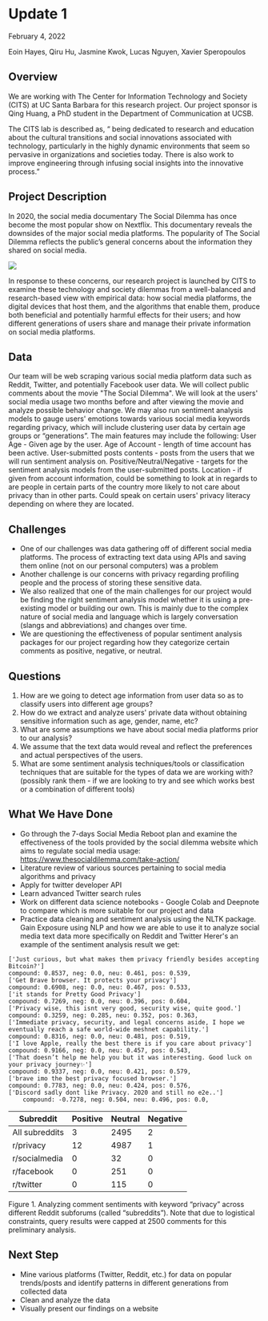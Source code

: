 # Update 1
February 4, 2022

Eoin Hayes, Qiru Hu, Jasmine Kwok, Lucas Nguyen, Xavier Speropoulos

## Overview 

We are working with The Center for Information Technology and Society (CITS) at UC Santa Barbara for this research project. Our project sponsor is Qing Huang, a PhD student in the Department of Communication at UCSB. 

The CITS lab is described as, “ being dedicated to research and education about the cultural transitions and social innovations associated with technology, particularly in the highly dynamic environments that seem so pervasive in organizations and societies today. There is also work to improve engineering through infusing social insights into the innovative process.”

## Project Description

In 2020, the social media documentary The Social Dilemma has once become the most popular show on Nextflix. This documentary reveals the downsides of the major social media platforms. The popularity of The Social Dilemma reflects the public’s general concerns about the information they shared on social media. 

![](https://usustatesman.com/wp-content/uploads/2020/11/the-social-dilemma-1050x700.png)

In response to these concerns, our research project is launched by CITS to examine these technology and society dilemmas from a well-balanced and research-based view with empirical data: how social media platforms, the digital devices that host them, and the algorithms that enable them, produce both beneficial and potentially harmful effects for their users; and how different generations of users share and manage their private information on social media platforms.

## Data

Our team will be web scraping various social media platform data such as Reddit, Twitter, and potentially Facebook user data. We will collect public comments about the movie "The Social Dilemma". We will look at the users' social media usage two months before and after viewing the movie and analyze possible behavior change. We may also run sentiment analysis models to gauge users' emotions towards various social media keywords regarding privacy, which will include clustering user data by certain age groups or “generations”. The main features may include the following:
User Age - Given age by the user.
Age of Account - length of time account has been active.
User-submitted posts contents - posts from the users that we will run sentiment analysis on.
Positive/Neutral/Negative - targets for the sentiment analysis models from the user-submitted posts.
Location - if given from account information, could be something to look at in regards to are people in certain parts of the country more likely to not care about privacy than in other parts. Could speak on certain users' privacy literacy depending on where they are located.  


## Challenges 

* One of our challenges was data gathering off of different social media platforms. The process of extracting text data using APIs and saving them online (not on our personal computers) was a problem
* Another challenge is our concerns with privacy regarding profiling people and the process of storing these sensitive data. 
* We also realized that one of the main challenges for our project would be finding the right sentiment analysis model whether it is using a pre-existing model or building our own. This is mainly due to the complex nature of social media and language which is largely conversation (slangs and abbreviations) and changes over time.
* We are questioning the effectiveness of popular sentiment analysis packages for our project regarding how they categorize certain comments as positive, negative, or neutral.

## Questions 

1. How are we going to detect age information from user data so as to classify users into different age groups?
2. How do we extract and analyze users' private data without obtaining sensitive information such as age, gender, name, etc? 
3. What are some assumptions we have about social media platforms prior to our analysis? 
4. We assume that the text data would reveal and reflect the preferences and actual perspectives of the users. 
5. What are some sentiment analysis techniques/tools or classification techniques that are suitable for the types of data we are working with? (possibly rank them - if we are looking to try and see which works best or a combination of different tools)

## What We Have Done

- Go through the 7-days Social Media Reboot plan and examine the effectiveness of the tools provided by the social dilemma website which aims to regulate social media usage: https://www.thesocialdilemma.com/take-action/
- Literature review of various sources pertaining to social media algorithms and privacy
- Apply for twitter developer API
- Learn advanced Twitter search rules
- Work on different data science notebooks - Google Colab and Deepnote to compare which is more suitable for our project and data 
- Practice data cleaning and sentiment analysis using the NLTK package. Gain Exposure using NLP and how we are able to use it to analyze social media text data more specifically on Reddit and Twitter
Herer's an example of the sentiment analysis result we get:
```
['Just curious, but what makes them privacy friendly besides accepting Bitcoin?'] 
compound: 0.8537, neg: 0.0, neu: 0.461, pos: 0.539, 
['Get Brave browser. It protects your privacy'] 
compound: 0.6908, neg: 0.0, neu: 0.467, pos: 0.533, 
['it stands for Pretty Good Privacy'] 
compound: 0.7269, neg: 0.0, neu: 0.396, pos: 0.604, 
['Privacy wise, this isnt very good, security wise, quite good.'] 
compound: 0.3259, neg: 0.285, neu: 0.352, pos: 0.363, 
['Immediate privacy, security, and legal concerns aside, I hope we eventually reach a safe world-wide meshnet capability.'] 
compound: 0.8316, neg: 0.0, neu: 0.481, pos: 0.519, 
['I love Apple, really the best there is if you care about privacy'] 
compound: 0.9166, neg: 0.0, neu: 0.457, pos: 0.543, 
['That doesn’t help me help you but it was interesting. Good luck on your privacy journey✨'] 
compound: 0.9337, neg: 0.0, neu: 0.421, pos: 0.579, 
['brave imo the best privacy focused browser.'] 
compound: 0.7783, neg: 0.0, neu: 0.424, pos: 0.576, 
['Discord sadly dont like Privacy. 2020 and still no e2e..'] 
    compound: -0.7278, neg: 0.504, neu: 0.496, pos: 0.0, 
```






| Subreddit   | Positive    |Neutral      | Negative
| ----------- | ----------- | ----------- | ----------- |
| All subreddits | 3 |2495 |2
|r/privacy |12|4987|1
|r/socialmedia|0|32|0|
|r/facebook|0|251|0|
|r/twitter|0|115|0|

Figure 1. Analyzing comment sentiments with keyword “privacy” across different Reddit subforums (called “subreddits”). Note that due to logistical constraints, query results were capped at 2500 comments for this preliminary analysis.








## Next Step
- Mine various platforms (Twitter, Reddit, etc.) for data on popular trends/posts and identify patterns in different generations from collected data
- Clean and analyze the data
- Visually present our findings on a website



<!-- ## Current Tasks and Roadmap

We currently don't have our main datasets yet. While waiting for access to our official data we have been testing out various sentiment analysis models such as __ -->
